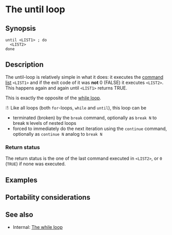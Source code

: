 # The until loop

## Synopsis

    until <LIST1> ; do
      <LIST2>
    done

## Description

The until-loop is relatively simple in what it does: it executes the
[command list](../../syntax/basicgrammar.md#lists) `<LIST1>` and if the exit
code of it was **not** 0 (FALSE) it executes `<LIST2>`. This happens
again and again until `<LIST1>` returns TRUE.

This is exactly the opposite of the [while
loop](../../syntax/ccmd/while_loop.md).

:!: Like all loops (both `for`-loops, `while` and `until`), this loop
can be

-   terminated (broken) by the `break` command, optionally as `break N`
    to break `N` levels of nested loops
-   forced to immediately do the next iteration using the `continue`
    command, optionally as `continue N` analog to `break N`

### Return status

The return status is the one of the last command executed in `<LIST2>`,
or `0` (`TRUE`) if none was executed.

## Examples

## Portability considerations

## See also

-   Internal: [The while loop](../../syntax/ccmd/while_loop.md)

